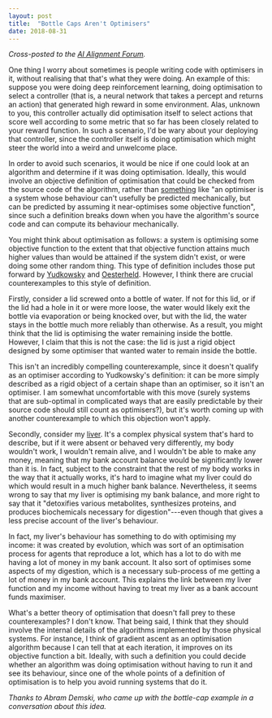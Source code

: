 ```yaml
---
layout: post
title:  "Bottle Caps Aren't Optimisers"
date: 2018-08-31
---
```


_Cross-posted to the [AI Alignment Forum](https://www.alignmentforum.org/posts/26eupx3Byc8swRS7f/bottle-caps-aren-t-optimisers)._

One thing I worry about sometimes is people writing code with optimisers in it, without realising that that's what they were doing. An example of this: suppose you were doing deep reinforcement learning, doing optimisation to select a controller (that is, a neural network that takes a percept and returns an action) that generated high reward in some environment. Alas, unknown to you, this controller actually did optimisation itself to select actions that score well according to some metric that so far has been closely related to your reward function. In such a scenario, I'd be wary about your deploying that controller, since the controller itself is doing optimisation which might steer the world into a weird and unwelcome place.

In order to avoid such scenarios, it would be nice if one could look at an algorithm and determine if it was doing optimisation. Ideally, this would involve an objective definition of optimisation that could be checked from the source code of the algorithm, rather than [something](https://arxiv.org/abs/1805.12387) like "an optimiser is a system whose behaviour can't usefully be predicted mechanically, but can be predicted by assuming it near-optimises some objective function", since such a definition breaks down when you have the algorithm's source code and can compute its behaviour mechanically.

You might think about optimisation as follows: a system is optimising some objective function to the extent that that objective function attains much higher values than would be attained if the system didn't exist, or were doing some other random thing. This type of definition includes those put forward by [Yudkowsky](https://www.lesswrong.com/posts/Q4hLMDrFd8fbteeZ8/measuring-optimization-power) and [Oesterheld](https://link.springer.com/article/10.1007/s11229-015-0883-1). However, I think there are crucial counterexamples to this style of definition.

Firstly, consider a lid screwed onto a bottle of water. If not for this lid, or if the lid had a hole in it or were more loose, the water would likely exit the bottle via evaporation or being knocked over, but with the lid, the water stays in the bottle much more reliably than otherwise. As a result, you might think that the lid is optimising the water remaining inside the bottle. However, I claim that this is not the case: the lid is just a rigid object designed by some optimiser that wanted water to remain inside the bottle.

This isn't an incredibly compelling counterexample, since it doesn't qualify as an optimiser according to Yudkowsky's definition: it can be more simply described as a rigid object of a certain shape than an optimiser, so it isn't an optimiser. I am somewhat uncomfortable with this move (surely systems that are sub-optimal in complicated ways that are easily predictable by their source code should still count as optimisers?), but it's worth coming up with another counterexample to which this objection won't apply.

Secondly, consider my [liver](https://en.wikipedia.org/wiki/Liver). It's a complex physical system that's hard to describe, but if it were absent or behaved very differently, my body wouldn't work, I wouldn't remain alive, and I wouldn't be able to make any money, meaning that my bank account balance would be significantly lower than it is. In fact, subject to the constraint that the rest of my body works in the way that it actually works, it's hard to imagine what my liver could do which would result in a much higher bank balance. Nevertheless, it seems wrong to say that my liver is optimising my bank balance, and more right to say that it "detoxifies various metabolites, synthesizes proteins, and produces biochemicals necessary for digestion"---even though that gives a less precise account of the liver's behaviour.

In fact, my liver's behaviour has something to do with optimising my income: it was created by evolution, which was sort of an optimisation process for agents that reproduce a lot, which has a lot to do with me having a lot of money in my bank account. It also sort of optimises some aspects of my digestion, which is a necessary sub-process of me getting a lot of money in my bank account. This explains the link between my liver function and my income without having to treat my liver as a bank account funds maximiser.

What's a better theory of optimisation that doesn't fall prey to these counterexamples? I don't know. That being said, I think that they should involve the internal details of the algorithms implemented by those physical systems. For instance, I think of gradient ascent as an optimisation algorithm because I can tell that at each iteration, it improves on its objective function a bit. Ideally, with such a definition you could decide whether an algorithm was doing optimisation without having to run it and see its behaviour, since one of the whole points of a definition of optimisation is to help you avoid running systems that do it.

_Thanks to Abram Demski, who came up with the bottle-cap example in a conversation about this idea._